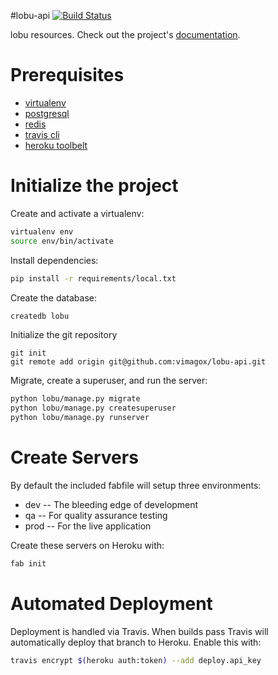 #lobu-api
[![Build Status](https://travis-ci.org/vimagox/lobu-api.svg?branch=master)](https://travis-ci.org/vimagox/lobu-api)

lobu resources. Check out the project's [documentation](http://vimagox.github.io/lobu-api/).

# Prerequisites 
- [virtualenv](https://virtualenv.pypa.io/en/latest/)
- [postgresql](http://www.postgresql.org/)
- [redis](http://redis.io/)
- [travis cli](http://blog.travis-ci.com/2013-01-14-new-client/)
- [heroku toolbelt](https://toolbelt.heroku.com/)

# Initialize the project
Create and activate a virtualenv:

```bash
virtualenv env
source env/bin/activate
```
Install dependencies:

```bash
pip install -r requirements/local.txt
```
Create the database:

```bash
createdb lobu
```
Initialize the git repository

```
git init
git remote add origin git@github.com:vimagox/lobu-api.git
```

Migrate, create a superuser, and run the server:
```bash
python lobu/manage.py migrate
python lobu/manage.py createsuperuser
python lobu/manage.py runserver
```

# Create Servers
By default the included fabfile will setup three environments:

- dev -- The bleeding edge of development
- qa -- For quality assurance testing
- prod -- For the live application

Create these servers on Heroku with:

```bash
fab init
```

# Automated Deployment
Deployment is handled via Travis. When builds pass Travis will automatically deploy that branch to Heroku. Enable this with:
```bash
travis encrypt $(heroku auth:token) --add deploy.api_key
```
